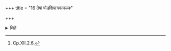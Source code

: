 +++
title = "16 तेषां षोडशिपात्रवत्कल्पः"

+++

<details><summary>थिते</summary>

16. Their procedure is similar to that of the Ṣoḍaśin cup.[^1]   

[^1]: Cp.XII.2.6. 
</details>
